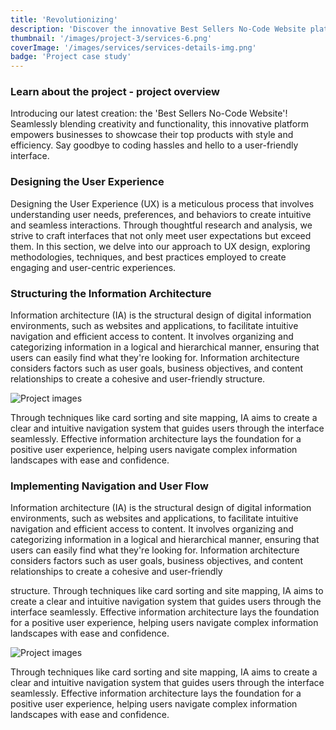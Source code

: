 ```yaml
---
title: 'Revolutionizing'
description: 'Discover the innovative Best Sellers No-Code Website platform, designed to empower businesses with a seamless blend of creativity and functionality. Experience a user-friendly interface that eliminates coding hassles.'
thumbnail: '/images/project-3/services-6.png'
coverImage: '/images/services/services-details-img.png'
badge: 'Project case study'
---
```


### Learn about the project - project overview

Introducing our latest creation: the 'Best Sellers No-Code Website'! Seamlessly blending creativity and functionality, this innovative platform empowers businesses to showcase their top products with style and efficiency. Say goodbye to coding hassles and hello to a user-friendly interface.

### Designing the User Experience

Designing the User Experience (UX) is a meticulous process that involves understanding user needs, preferences, and behaviors to create intuitive and seamless interactions. Through thoughtful research and analysis, we strive to craft interfaces that not only meet user expectations but exceed them. In this section, we delve into our approach to UX design, exploring methodologies, techniques, and best practices employed to create engaging and user-centric experiences.

### Structuring the Information Architecture

Information architecture (IA) is the structural design of digital information environments, such as websites and applications, to facilitate intuitive navigation and efficient access to content. It involves organizing and categorizing information in a logical and hierarchical manner, ensuring that users can easily find what they're looking for. Information architecture considers factors such as user goals, business objectives, and content relationships to create a cohesive and user-friendly structure.

![Project images](/images/project-details/project-details-button.png)

Through techniques like card sorting and site mapping, IA aims to create a clear and intuitive navigation system that guides users through the interface seamlessly. Effective information architecture lays the foundation for a positive user experience, helping users navigate complex information landscapes with ease and confidence.

### Implementing Navigation and User Flow

Information architecture (IA) is the structural design of digital information environments, such as websites and applications, to facilitate intuitive navigation and efficient access to content. It involves organizing and categorizing information in a logical and hierarchical manner, ensuring that users can easily find what they're looking for. Information architecture considers factors such as user goals, business objectives, and content relationships to create a cohesive and user-friendly

structure. Through techniques like card sorting and site mapping, IA aims to create a clear and intuitive navigation system that guides users through the interface seamlessly. Effective information architecture lays the foundation for a positive user experience, helping users navigate complex information landscapes with ease and confidence.

![Project images](/images/services/business-big.png)

Through techniques like card sorting and site mapping, IA aims to create a clear and intuitive navigation system that guides users through the interface seamlessly. Effective information architecture lays the foundation for a positive user experience, helping users navigate complex information landscapes with ease and confidence.
